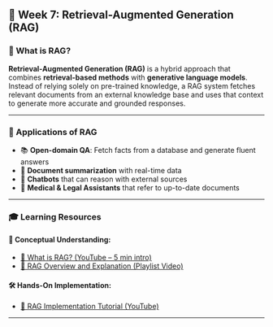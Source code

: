 ## 📅 Week 7: Retrieval-Augmented Generation (RAG)

### 🤖 What is RAG?

**Retrieval-Augmented Generation (RAG)** is a hybrid approach that combines **retrieval-based methods** with **generative language models**. Instead of relying solely on pre-trained knowledge, a RAG system fetches relevant documents from an external knowledge base and uses that context to generate more accurate and grounded responses.

---

### 🧠 Applications of RAG

- 📚 **Open-domain QA**: Fetch facts from a database and generate fluent answers  
- 🧾 **Document summarization** with real-time data  
- 💬 **Chatbots** that can reason with external sources  
- 🏥 **Medical & Legal Assistants** that refer to up-to-date documents

---

### 🎓 Learning Resources

#### 📘 Conceptual Understanding:
- [🔗 What is RAG? (YouTube – 5 min intro)](https://www.youtube.com/watch?v=T-D1OfcDW1M)  
- [🔗 RAG Overview and Explanation (Playlist Video)](https://www.youtube.com/watch?v=X0btK9X0Xnk&list=PLKnIA16_RmvaTbihpo4MtzVm4XOQa0ER0&index=17)

#### 🛠️ Hands-On Implementation:
- [🔗 RAG Implementation Tutorial (YouTube)](https://www.youtube.com/watch?v=J5_-l7WIO_w&list=PLKnIA16_RmvaTbihpo4MtzVm4XOQa0ER0&index=18)

---


